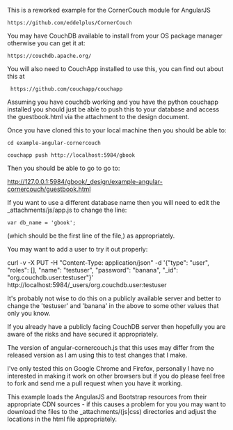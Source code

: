 This is a reworked example for the CornerCouch module for AngularJS

    https://github.com/eddelplus/CornerCouch

You may have CouchDB available to install from your OS package manager
otherwise you can get it at:

    https://couchdb.apache.org/

You will also need to CouchApp installed to use this, you can find out 
about this at
  
     https://github.com/couchapp/couchapp

Assuming you have couchdb working and you have the python couchapp
installed you should just be able to push this to your database and
access the guestbook.html via the attachment to the design document.

Once you have cloned this to your local machine then you should be able
to:

    cd example-angular-cornercouch

    couchapp push http://localhost:5984/gbook 

Then you should be able to go to go to:

   http://127.0.0.1:5984/gbook/_design/example-angular-cornercouch/guestbook.html

If you want to use a different database name then you will need to edit the
_attachments/js/app.js to change the line:

	var db_name = 'gbook';

(which should be the first line of the file,) as appropriately.
     
You may want to add a user to try it out properly:

   curl -v -X PUT -H "Content-Type: application/json"  -d '{"type": "user", "roles": [], "name": "testuser", "password": "banana", "_id": "org.couchdb.user:testuser"}' http://localhost:5984/_users/org.couchdb.user:testuser

It's probably not wise to do this on a publicly available server and better
to change the 'testuser' and 'banana' in the above to some other values that
only you know. 

If you already have a publicly facing CouchDB server then hopefully you are
aware of the risks and have secured it appropriately. 

The version of angular-cornercouch.js that this uses may differ from the 
released version as I am using this to test changes that I make.

I've only tested this on Google Chrome and Firefox, personally I have no
interested in making it work on other browsers but if you do please feel
free to fork and send me a pull request when you have it working.

This example loads the AngularJS and Bootstrap resources from their
appropriate CDN sources - if this causes a problem for you you may want
to download the files to the _attachments/(js|css) directories and adjust
the locations in the html file appropriately.
